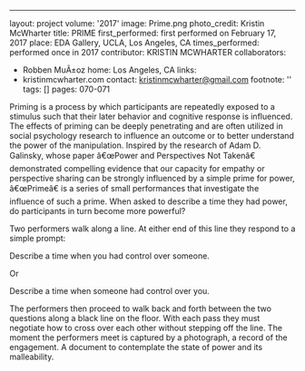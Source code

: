 ---
layout: project
volume: '2017'
image: Prime.png
photo_credit: Kristin McWharter
title: PRIME
first_performed: first performed on February 17, 2017
place: EDA Gallery, UCLA, Los Angeles, CA
times_performed: performed once in 2017
contributor: KRISTIN MCWHARTER
collaborators:
- Robben MuÃ±oz
home: Los Angeles, CA
links:
- kristinmcwharter.com
contact: kristinmcwharter@gmail.com
footnote: ''
tags: []
pages: 070-071



Priming is a process by which participants are repeatedly exposed to a stimulus such that their later behavior and cognitive response is influenced. The effects of priming can be deeply penetrating and are often utilized in social psychology research to influence an outcome or to better understand the power of the manipulation. Inspired by the research of Adam D. Galinsky, whose paper â€œPower and Perspectives Not Takenâ€ demonstrated compelling evidence that our capacity for empathy or perspective sharing can be strongly influenced by a simple prime for power, â€œPrimeâ€ is a series of small performances that investigate the influence of such a prime. When asked to describe a time they had power, do participants in turn become more powerful?

Two performers walk along a line. At either end of this line they respond to a simple prompt:

Describe a time when you had control over someone.

Or

Describe a time when someone had control over you.

The performers then proceed to walk back and forth between the two questions along a black line on the floor. With each pass they must negotiate how to cross over each other without stepping off the line. The moment the performers meet is captured by a photograph, a record of the engagement. A document to contemplate the state of power and its malleability.
